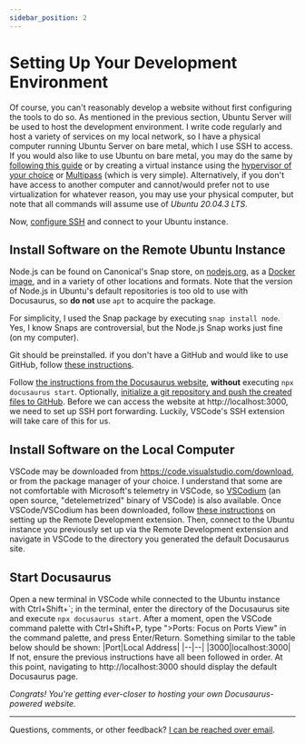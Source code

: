 ```yaml
---
sidebar_position: 2
---
```


# Setting Up Your Development Environment
Of course, you can't reasonably develop a website without first configuring the tools to do so. As mentioned in the previous section, Ubuntu Server will be used to host the development environment. I write code regularly and host a variety of services on my local network, so I have a physical computer running Ubuntu Server on bare metal, which I use SSH to access. If you would also like to use Ubuntu on bare metal, you may do the same by [following this guide](https://ubuntu.com/tutorials/install-ubuntu-server#1-overview) or by creating a virtual instance using the [hypervisor of your choice](https://www.serverwatch.com/best-server-virtualization-software/) or [Multipass](https://multipass.run/) (which is very simple). Alternatively, if you don't have access to another computer and cannot/would prefer not to use virtualization for whatever reason, you may use your physical computer, but note that all commands will assume use of *Ubuntu 20.04.3 LTS*.

Now, [configure SSH](https://linuxize.com/post/how-to-enable-ssh-on-ubuntu-20-04/) and connect to your Ubuntu instance.

## Install Software on the Remote Ubuntu Instance
Node.js can be found on Canonical's Snap store, on [nodejs.org](https://nodejs.org/en/download/), as a [Docker image](https://hub.docker.com/_/node), and in a variety of other locations and formats. Note that the version of Node.js in Ubuntu's default repositories is too old to use with Docusaurus, so **do not** use `apt` to acquire the package.

For simplicity, I used the Snap package by executing `snap install node`. Yes, I know Snaps are controversial, but the Node.js Snap works just fine (on my computer).

Git should be preinstalled. if you don't have a GitHub and would like to use GitHub, follow [these instructions](https://docs.github.com/en/get-started/quickstart/set-up-git).

Follow [the instructions from the Docusaurus website](https://docusaurus.io/docs), **without** executing `npx docusaurus start`. Optionally, [initialize a git repository and push the created files to GitHub](https://docs.github.com/en/github/importing-your-projects-to-github/importing-source-code-to-github/adding-an-existing-project-to-github-using-the-command-line). Before we can access the website at http://localhost:3000, we need to set up SSH port forwarding. Luckily, VSCode's SSH extension will take care of this for us.

## Install Software on the Local Computer
VSCode may be downloaded from https://code.visualstudio.com/download, or from the package manager of your choice. I understand that some are not comfortable with Microsoft's telemetry in VSCode, so [VSCodium](https://vscodium.com/) (an open source, "detelemetrized" binary of VSCode) is also available. Once VSCode/VSCodium has been downloaded, follow [these instructions](https://code.visualstudio.com/docs/remote/ssh) on setting up the Remote Development extension. Then, connect to the Ubuntu instance you previously set up via the Remote Development extension and navigate in VSCode to the directory you generated the default Docusaurus site.

## Start Docusaurus
Open a new terminal in VSCode while connected to the Ubuntu instance with Ctrl+Shift+\`; in the terminal, enter the directory of the Docusaurus site and execute `npx docusaurus start`. After a moment, open the VSCode command palette with Ctrl+Shift+P, type ">Ports: Focus on Ports View" in the command palette, and press Enter/Return. Something similar to the table below should be shown:
|Port|Local Address|
|--|--|
|3000|localhost:3000|
If not, ensure the previous instructions have all been followed in order. At this point, navigating to http://localhost:3000 should display the default Docusaurus page.

*Congrats! You're getting ever-closer to hosting your own Docusaurus-powered website.*

---

Questions, comments, or other feedback? [I can be reached over email](mailto:contact@swlacy.com).